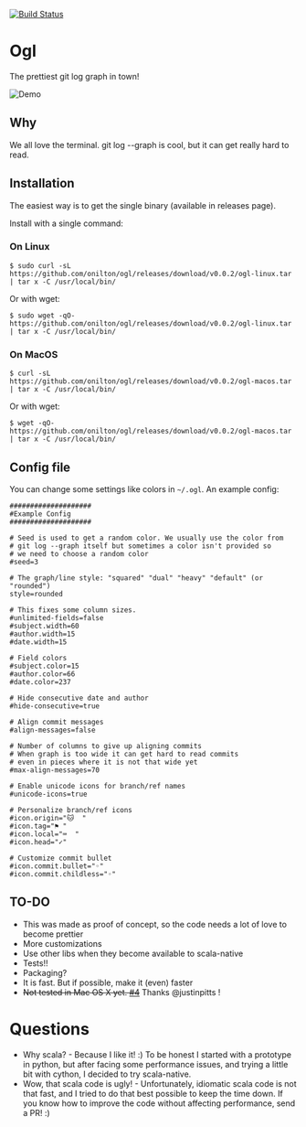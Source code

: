 [![Build Status](https://travis-ci.com/aint/ogl.svg?branch=master)](https://travis-ci.com/aint/ogl)

# Ogl

The prettiest git log graph in town!

![Demo](resources/demo.gif?raw=true "Title")

## Why

We all love the terminal. git log --graph is cool, but it can get really hard to read.

## Installation

The easiest way is to get the single binary (available in releases page).

Install with a single command:

### On Linux
```
$ sudo curl -sL https://github.com/onilton/ogl/releases/download/v0.0.2/ogl-linux.tar | tar x -C /usr/local/bin/
```

Or with wget:

```
$ sudo wget -qO- https://github.com/onilton/ogl/releases/download/v0.0.2/ogl-linux.tar | tar x -C /usr/local/bin/
```

### On MacOS
```
$ curl -sL https://github.com/onilton/ogl/releases/download/v0.0.2/ogl-macos.tar | tar x -C /usr/local/bin/
```

Or with wget:

```
$ wget -qO- https://github.com/onilton/ogl/releases/download/v0.0.2/ogl-macos.tar | tar x -C /usr/local/bin/
```

## Config file

You can change some settings like colors in `~/.ogl`. An example config:

```
####################                                                                                                                                                     
#Example Config
#################### 

# Seed is used to get a random color. We usually use the color from
# git log --graph itself but sometimes a color isn't provided so
# we need to choose a random color
#seed=3

# The graph/line style: "squared" "dual" "heavy" "default" (or "rounded")
style=rounded

# This fixes some column sizes. 
#unlimited-fields=false 
#subject.width=60
#author.width=15
#date.width=15

# Field colors
#subject.color=15
#author.color=66
#date.color=237

# Hide consecutive date and author
#hide-consecutive=true

# Align commit messages
#align-messages=false

# Number of columns to give up aligning commits
# When graph is too wide it can get hard to read commits
# even in pieces where it is not that wide yet
#max-align-messages=70

# Enable unicode icons for branch/ref names
#unicode-icons=true

# Personalize branch/ref icons
#icon.origin="🐱  "
#icon.tag="⚑ "
#icon.local="⌨  "
#icon.head="✓"

# Customize commit bullet 
#icon.commit.bullet="◦"
#icon.commit.childless="◦"
```

## TO-DO

* This was made as proof of concept, so the code needs a lot of love to become prettier
* More customizations
* Use other libs when they become available to scala-native
* Tests!!
* Packaging?
* It is fast. But if possible, make it (even) faster
* ~~Not tested in Mac OS X yet. [#4](https://github.com/onilton/ogl/issues/4)~~ Thanks @justinpitts ! 

# Questions

* Why scala? - Because I like it! :) To be honest I started with a prototype in python, but after facing some performance issues, and trying a little bit with cython, I decided to try scala-native.
* Wow, that scala code is ugly! - Unfortunately, idiomatic scala code is not that fast, and I tried to do that best possible to keep the time down. If you know how to improve the code without affecting performance, send a PR! :)

